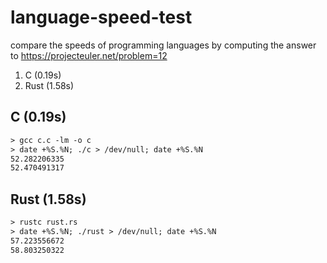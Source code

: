 # language-speed-test
compare the speeds of programming languages by computing the answer to https://projecteuler.net/problem=12

1. C (0.19s)
2. Rust (1.58s)

## C (0.19s)
```txt
> gcc c.c -lm -o c
> date +%S.%N; ./c > /dev/null; date +%S.%N
52.282206335
52.470491317
```

## Rust (1.58s)
```txt
> rustc rust.rs
> date +%S.%N; ./rust > /dev/null; date +%S.%N
57.223556672
58.803250322
```
